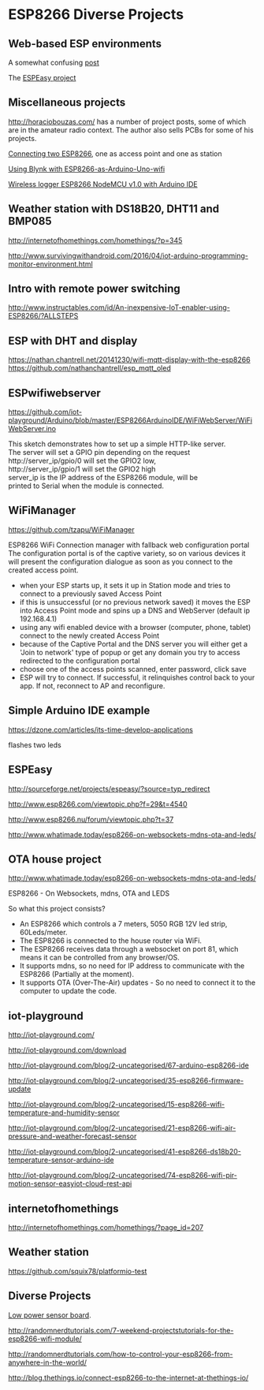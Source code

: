 # ESP8266 Diverse Projects

## Web-based ESP environments

A somewhat confusing [post](http://www.instructables.com/id/ESP8266-based-web-configurable-wifi-general-purpos-1/)

The [ESPEasy project](http://www.esp8266.nu/index.php/Main_Page)

## Miscellaneous projects

<http://horaciobouzas.com/> has a number of project posts, some of which are in the amateur radio context.  The author also sells PCBs for some of his projects.

[Connecting two ESP8266](http://randomnerdtutorials.com/how-to-make-two-esp8266-talk/), one as access point and one as station

[Using Blynk with ESP8266-as-Arduino-Uno-wifi](http://www.instructables.com/id/Connect-to-Blynk-using-ESP8266-as-Arduino-Uno-wifi/)

[Wireless logger ESP8266 NodeMCU v1.0 with Arduino IDE](http://www.instructables.com/id/ESP8266-NodeMCU-v10-ESP12-E-with-Arduino-IDE/)

## Weather station with DS18B20, DHT11 and BMP085

http://internetofhomethings.com/homethings/?p=345

http://www.survivingwithandroid.com/2016/04/iot-arduino-programming-monitor-environment.html

## Intro with remote power switching

http://www.instructables.com/id/An-inexpensive-IoT-enabler-using-ESP8266/?ALLSTEPS

## ESP with DHT and display
https://nathan.chantrell.net/20141230/wifi-mqtt-display-with-the-esp8266  
https://github.com/nathanchantrell/esp_mqtt_oled  

## ESPwifiwebserver

https://github.com/iot-playground/Arduino/blob/master/ESP8266ArduinoIDE/WiFiWebServer/WiFiWebServer.ino

This sketch demonstrates how to set up a simple HTTP-like server.  
The server will set a GPIO pin depending on the request  
http://server_ip/gpio/0 will set the GPIO2 low,  
http://server_ip/gpio/1 will set the GPIO2 high  
server_ip is the IP address of the ESP8266 module, will be   
printed to Serial when the module is connected.  


## WiFiManager

<https://github.com/tzapu/WiFiManager>

ESP8266 WiFi Connection manager with fallback web configuration portal
The configuration portal is of the captive variety, so on various devices it will present the configuration dialogue as soon as you connect to the created access point.

-  when your ESP starts up, it sets it up in Station mode and tries to connect to a previously saved Access Point
-  if this is unsuccessful (or no previous network saved) it moves the ESP into Access Point mode and spins up a DNS and WebServer (default ip 192.168.4.1)
-  using any wifi enabled device with a browser (computer, phone, tablet) connect to the newly created Access Point
-  because of the Captive Portal and the DNS server you will either get a 'Join to network' type of popup or get any domain you try to access redirected to the configuration portal
-  choose one of the access points scanned, enter password, click save
-  ESP will try to connect. If successful, it relinquishes control back to your app. If not, reconnect to AP and reconfigure.


## Simple Arduino IDE example

https://dzone.com/articles/its-time-develop-applications

flashes two leds

## ESPEasy

http://sourceforge.net/projects/espeasy/?source=typ_redirect

http://www.esp8266.com/viewtopic.php?f=29&t=4540

http://www.esp8266.nu/forum/viewtopic.php?t=37

http://www.whatimade.today/esp8266-on-websockets-mdns-ota-and-leds/

## OTA house project

http://www.whatimade.today/esp8266-on-websockets-mdns-ota-and-leds/

ESP8266 - On Websockets, mdns, OTA and LEDS

So what this project consists?

-  An ESP8266 which controls a 7 meters, 5050 RGB 12V led strip, 60Leds/meter.
-  The ESP8266 is connected to the house router via WiFi.
-  The ESP8266 receives data through a websocket on port 81, which means it can be controlled from any browser/OS.
-  It supports mdns, so no need for IP address to communicate with the ESP8266 (Partially at the moment).
-  It supports OTA (Over-The-Air) updates - So no need to connect it to the computer to update the code.

## iot-playground


http://iot-playground.com/

http://iot-playground.com/download

http://iot-playground.com/blog/2-uncategorised/67-arduino-esp8266-ide

http://iot-playground.com/blog/2-uncategorised/35-esp8266-firmware-update

http://iot-playground.com/blog/2-uncategorised/15-esp8266-wifi-temperature-and-humidity-sensor

http://iot-playground.com/blog/2-uncategorised/21-esp8266-wifi-air-pressure-and-weather-forecast-sensor

http://iot-playground.com/blog/2-uncategorised/41-esp8266-ds18b20-temperature-sensor-arduino-ide

http://iot-playground.com/blog/2-uncategorised/74-esp8266-wifi-pir-motion-sensor-easyiot-cloud-rest-api

## internetofhomethings

http://internetofhomethings.com/homethings/?page_id=207


## Weather station

https://github.com/squix78/platformio-test




## Diverse Projects

[Low power sensor board](https://github.com/z2amiller/sensorboard).

<http://randomnerdtutorials.com/7-weekend-projectstutorials-for-the-esp8266-wifi-module/>

<http://randomnerdtutorials.com/how-to-control-your-esp8266-from-anywhere-in-the-world/>

http://blog.thethings.io/connect-esp8266-to-the-internet-at-thethings-io/
